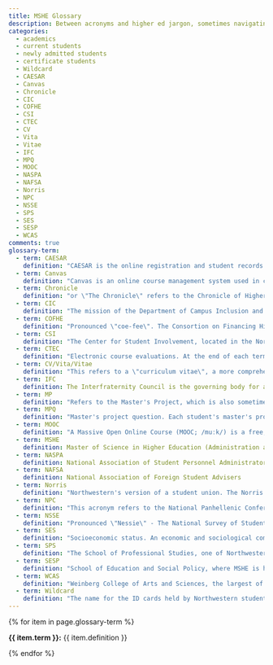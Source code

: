 ```yaml
---
title: MSHE Glossary
description: Between acronyms and higher ed jargon, sometimes navigating all the terms thrown around in class and at internship sites can be hard to keep up with. Here is our cheat sheet of common terms.  
categories: 
  - academics
  - current students
  - newly admitted students
  - certificate students
  - Wildcard
  - CAESAR
  - Canvas
  - Chronicle
  - CIC
  - COFHE
  - CSI
  - CTEC
  - CV
  - Vita
  - Vitae
  - IFC
  - MPQ
  - MOOC
  - NASPA
  - NAFSA
  - Norris
  - NPC
  - NSSE
  - SPS
  - SES
  - SESP
  - WCAS
comments: true
glossary-term:
  - term: CAESAR
    definition: "CAESAR is the online registration and student records system accessible at www.northwestern.edu/caesar. You can use CAESAR to access your grades, class schedule, account, financial holds, CTECs, etc."
  - term: Canvas
    definition: "Canvas is an online course management system used in classes for uploading assignments, posting readings, and hosting class discussions on the online discussion boards."
  - term: Chronicle
    definition: "or \"The Chronicle\" refers to the Chronicle of Higher Education, a periodical about higher education that many higher education professionals read daily."
  - term: CIC
    definition: "The mission of the Department of Campus Inclusion and Community (CIC) is to work collaboratively with the university community to cultivate inclusive learning environments through the intentional engagement with difference across and within various identities. CIC is the umbrella department for sub-departments including Multicultural Student Affairs (MSA), Student Enrichment Services (SES), and will include Social Justice Education (SJE) in the future."
  - term: COFHE
    definition: "Pronounced \"coe-fee\". The Consortion on Financing Higher Education is an organization of thirty-five highly selective colleges and universities, all of which are committed to meeting the full demonstrated financial need of admitted students. These institutions gather and share data on matters pertaining to access, affordability, and assessment, particularly as they relate to undergraduate education, admissions, financial aid, and the financing of higher education. All data supplied to, compiled by, and shared among the Consortium are subject to strict confidentiality guidelines. Northwestern is a member of COFHE."
  - term: CSI
    definition: "The Center for Student Involvement, located in the Norris Center, oversees 480 student organizations and provides advising and training for the leaders of Northwestern's student groups. Several MSHE students have interned with CSI."
  - term: CTEC
    definition: "Electronic course evaluations. At the end of each term students are asked to fill out these anonymous course evaluations via CAESAR. Students will be reminded to complete CTECs via email, but instructors often remind students to complete CTECs as well. CTECs are only available to students who have completed CTECs in prior quarters."
  - term: CV/Vita/Vitae
    definition: "This refers to a \"curriculum vitae\", a more comprehensive version of a résumé. A CV elaborates on education to a greater degree than a résumé and is expected to include a comprehensive listing of professional history including every term of employment, academic credential, publication, contribution or significant achievement. In certain professions, it may even include samples of the person's work and may run too many pages."
  - term: IFC
    definition: The Interfraternity Council is the governing body for all fraternity chapters at Northwestern.
  - term: MP
    definition: "Refers to the Master's Project, which is also sometimes called the master's thesis."
  - term: MPQ
    definition: "Master's project question. Each student's master's project is guided by a central research question, which the student articulates and refines throughout the master's project sequence."
  - term: MOOC
    definition: "A Massive Open Online Course (MOOC; /muːk/) is a free, online, not-for-credit course aimed at unlimited participation and open access. There are a few different MOOC providers, including Coursera (with whom Northwestern is partnered), EdX, and Udacity."
  - term: MSHE
    definition: Master of Science in Higher Education (Administration and Policy). In CAESAR you will see it listed as MS_HE.
  - term: NASPA
    definition: National Association of Student Personnel Administrators. The largest student affairs professional organization for student affairs administrators in higher education). Many professional organizations are referred to by their acronyms. See list of professional organizations.
  - term: NAFSA
    definition: National Association of Foreign Student Advisers
  - term: Norris
    definition: "Northwestern's version of a student union. The Norris University center has a number of services, including a food court, the campus bookstore, and the wildcard (student ID) office."
  - term: NPC
    definition: "This acronym refers to the National Panhellenic Conference, an umbrella organization for 26 international women's fraternities and sororities."
  - term: NSSE
    definition: "Pronounced \"Nessie\" - The National Survey of Student Engagement. NSSE annually collects information at hundreds of four-year colleges and universities about student participation in programs and activities that institutions provide for their learning and personal development. The results provide an estimate of how undergraduates spend their time and what they gain from attending college."
  - term: SES
    definition: "Socioeconomic status. An economic and sociological combined total measure of a person or family's income family’s economic, educational and social position in relation to others. You'll most often hear this used in terms of \"low SES students\" - meaning students from low income families."
  - term: SPS
    definition: "The School of Professional Studies, one of Northwestern's 12 schools. SPS serves primarily non-traditional, adult students."
  - term: SESP
    definition: "School of Education and Social Policy, where MSHE is housed."
  - term: WCAS
    definition: "Weinberg College of Arts and Sciences, the largest of Northwestern's 12 schools/colleges."
  - term: Wildcard
    definition: "The name for the ID cards held by Northwestern students, faculty and staff. You will need to use your Wildcard to enter the library, to ride the intercampus shuttle and to access a number of other services that are restricted to members of the NU community."
---
```


  {% for item in page.glossary-term %}
  <div>
  <p><strong>{{ item.term }}:</strong> {{ item.definition }}</p>
  </div>
  {% endfor %}